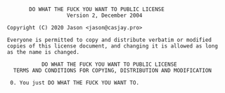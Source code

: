             DO WHAT THE FUCK YOU WANT TO PUBLIC LICENSE 
                        Version 2, December 2004 

     Copyright (C) 2020 Jason <jason@casjay.pro> 

     Everyone is permitted to copy and distribute verbatim or modified 
     copies of this license document, and changing it is allowed as long 
     as the name is changed. 

                DO WHAT THE FUCK YOU WANT TO PUBLIC LICENSE 
       TERMS AND CONDITIONS FOR COPYING, DISTRIBUTION AND MODIFICATION 

      0. You just DO WHAT THE FUCK YOU WANT TO.
